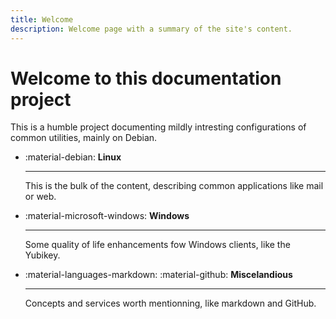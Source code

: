```yaml
---
title: Welcome
description: Welcome page with a summary of the site's content. 
---
```

# Welcome to this documentation project

This is a humble project documenting mildly intresting configurations of common utilities, mainly on Debian.

<div class="grid cards" markdown>

-   :material-debian: **Linux**
    
    ---

    This is the bulk of the content, describing common applications like mail or web.

-   :material-microsoft-windows: **Windows**

    ---

    Some quality of life enhancements fow Windows clients, like the Yubikey.

-   :material-languages-markdown: :material-github: **Miscelandious**

    ---

    Concepts and services worth mentionning, like markdown and GitHub.
